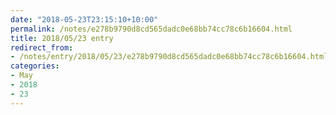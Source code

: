 ```yaml
---
date: "2018-05-23T23:15:10+10:00"
permalink: /notes/e278b9790d8cd565dadc0e68bb74cc78c6b16604.html
title: 2018/05/23 entry
redirect_from:
- /notes/entry/2018/05/23/e278b9790d8cd565dadc0e68bb74cc78c6b16604.html
categories:
- May
- 2018
- 23
---
```

